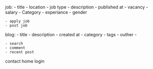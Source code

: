 job:
    - title
    - location
    - job type
    - description
    - published at
    - vacancy
    - salary
    - Category
    - experiance
    - gender


    - apply job
    - post job

blog:
    - title
    - description
    - created at
    - category
    - tags
    - outher
    - 

    - search
    - comment
    - recent post

contact
home
login